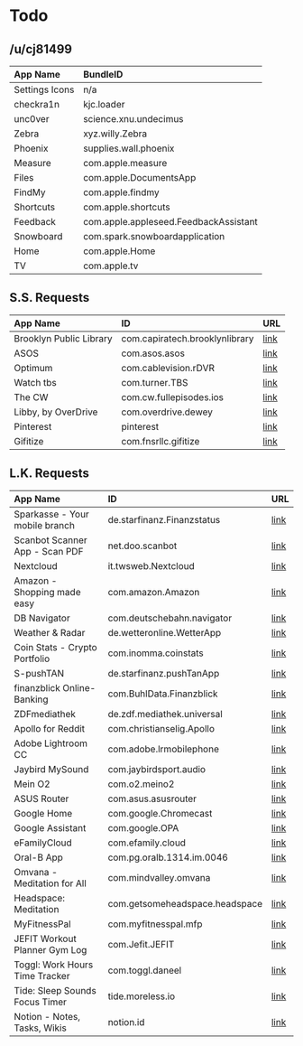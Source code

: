 # Todo

## /u/cj81499

| App Name       | BundleID                              |
| :------------- | :------------------------------------ |
| Settings Icons | n/a                                   |
| checkra1n      | kjc.loader                            |
| unc0ver        | science.xnu.undecimus                 |
| Zebra          | xyz.willy.Zebra                       |
| Phoenix        | supplies.wall.phoenix                 |
| Measure        | com.apple.measure                     |
| Files          | com.apple.DocumentsApp                |
| FindMy         | com.apple.findmy                      |
| Shortcuts      | com.apple.shortcuts                   |
| Feedback       | com.apple.appleseed.FeedbackAssistant |
| Snowboard      | com.spark.snowboardapplication        |
| Home           | com.apple.Home                        |
| TV             | com.apple.tv                          |


## S.S. Requests

| App Name                | ID                             | URL                                                                                                                                |
| :---------------------- | :----------------------------- | :--------------------------------------------------------------------------------------------------------------------------------- |
| Brooklyn Public Library | com.capiratech.brooklynlibrary | [link](https://is5-ssl.mzstatic.com/image/thumb/Purple128/v4/26/63/f8/2663f872-936b-542d-ed16-2120ccd14fdb/source/1024x1024bb.jpg) |
| ASOS                    | com.asos.asos                  | [link](https://is4-ssl.mzstatic.com/image/thumb/Purple128/v4/23/a1/45/23a145cc-b729-9701-9903-a1587189bc56/source/1024x1024bb.jpg) |
| Optimum                 | com.cablevision.rDVR           | [link](https://is2-ssl.mzstatic.com/image/thumb/Purple128/v4/5c/39/a4/5c39a417-e50c-9693-4ef2-8a683b39ddb1/source/1024x1024bb.jpg) |
| Watch tbs               | com.turner.TBS                 | [link](https://is3-ssl.mzstatic.com/image/thumb/Purple115/v4/1b/e1/d2/1be1d2ac-7a9b-e603-c6cf-503f004219b7/source/1024x1024bb.jpg) |
| The CW                  | com.cw.fullepisodes.ios        | [link](https://is5-ssl.mzstatic.com/image/thumb/Purple128/v4/cb/e9/f5/cbe9f5b4-ae24-a824-7cad-95a0fc84bb97/source/1024x1024bb.jpg) |
| Libby, by OverDrive     | com.overdrive.dewey            | [link](https://is1-ssl.mzstatic.com/image/thumb/Purple115/v4/fb/81/16/fb811627-ab90-330c-5a7d-eed507e9f439/source/1024x1024bb.jpg) |
| Pinterest               | pinterest                      | [link](https://is2-ssl.mzstatic.com/image/thumb/Purple115/v4/86/c3/f9/86c3f9e2-1df2-5146-732b-aa3f6c2fed41/source/1024x1024bb.jpg) |
| Gifitize                | com.fnsrllc.gifitize           | [link](https://is1-ssl.mzstatic.com/image/thumb/Purple128/v4/94/05/10/940510cd-8ba1-c92f-4842-1e73e227f5b6/source/1024x1024bb.jpg) |

## L.K. Requests

| App Name                       | ID                             | URL                                                                                                                                |
| :----------------------------- | :----------------------------- | :--------------------------------------------------------------------------------------------------------------------------------- |
| Sparkasse - Your mobile branch | de.starfinanz.Finanzstatus     | [link](https://is3-ssl.mzstatic.com/image/thumb/Purple125/v4/e2/ba/81/e2ba8172-d317-8ad9-6edc-5ec5d46b874a/source/1024x1024bb.jpg) |
| Scanbot Scanner App - Scan PDF | net.doo.scanbot                | [link](https://is1-ssl.mzstatic.com/image/thumb/Purple128/v4/a2/5d/fd/a25dfd15-2d85-8756-ad22-307dec17d72b/source/1024x1024bb.jpg) |
| Nextcloud                      | it.twsweb.Nextcloud            | [link](https://is4-ssl.mzstatic.com/image/thumb/Purple125/v4/f5/bb/b3/f5bbb3de-ea28-5c4a-24c2-c26abf781447/source/1024x1024bb.jpg) |
| Amazon - Shopping made easy    | com.amazon.Amazon              | [link](https://is1-ssl.mzstatic.com/image/thumb/Purple115/v4/20/30/94/2030942c-7659-0d75-6a49-e128a28d5f02/source/1024x1024bb.jpg) |
| DB Navigator                   | com.deutschebahn.navigator     | [link](https://is4-ssl.mzstatic.com/image/thumb/Purple115/v4/41/df/e0/41dfe09b-105d-d922-ff99-3ee339a30493/source/1024x1024bb.jpg) |
| Weather & Radar                | de.wetteronline.WetterApp      | [link](https://is5-ssl.mzstatic.com/image/thumb/Purple118/v4/13/1f/43/131f435e-7f5a-8d8d-75a0-a93ccd7143b3/source/1024x1024bb.jpg) |
| Coin Stats - Crypto Portfolio  | com.inomma.coinstats           | [link](https://is5-ssl.mzstatic.com/image/thumb/Purple118/v4/8d/39/95/8d3995dc-4fec-8c09-0c63-caa29fed1195/source/1024x1024bb.jpg) |
| S-pushTAN                      | de.starfinanz.pushTanApp       | [link](https://is2-ssl.mzstatic.com/image/thumb/Purple125/v4/2c/d9/df/2cd9dfc8-7b88-8ada-1a81-d81df1de7619/source/1024x1024bb.jpg) |
| finanzblick Online-Banking     | com.BuhlData.Finanzblick       | [link](https://is1-ssl.mzstatic.com/image/thumb/Purple125/v4/57/26/27/5726279c-6681-b340-f48f-b5cc025c790d/source/1024x1024bb.jpg) |
| ZDFmediathek                   | de.zdf.mediathek.universal     | [link](https://is2-ssl.mzstatic.com/image/thumb/Purple125/v4/e1/bd/93/e1bd93d6-da1b-0b18-837d-1365acfe1603/source/1024x1024bb.jpg) |
| Apollo for Reddit              | com.christianselig.Apollo      | [link](https://is3-ssl.mzstatic.com/image/thumb/Purple125/v4/d4/f1/2b/d4f12b32-0ae1-890a-fbf4-e6833d842d26/source/1024x1024bb.jpg) |
| Adobe Lightroom CC             | com.adobe.lrmobilephone        | [link](https://is1-ssl.mzstatic.com/image/thumb/Purple115/v4/0b/44/c4/0b44c4f7-ef8e-376f-4c0c-e06004caeb21/source/1024x1024bb.jpg) |
| Jaybird MySound                | com.jaybirdsport.audio         | [link](https://is5-ssl.mzstatic.com/image/thumb/Purple125/v4/cd/b7/f3/cdb7f3f0-cf98-d0a8-d3e9-52959efb6ce2/source/1024x1024bb.jpg) |
| Mein O2                        | com.o2.meino2                  | [link](https://is5-ssl.mzstatic.com/image/thumb/Purple128/v4/8c/6d/10/8c6d10b2-dbd5-f7ae-6bc4-f22d27e8e80d/source/1024x1024bb.jpg) |
| ASUS Router                    | com.asus.asusrouter            | [link](https://is1-ssl.mzstatic.com/image/thumb/Purple118/v4/0b/2c/13/0b2c1343-8073-6dea-fe6d-dcf1b459e5ae/source/1024x1024bb.jpg) |
| Google Home                    | com.google.Chromecast          | [link](https://is4-ssl.mzstatic.com/image/thumb/Purple115/v4/b5/f7/04/b5f70481-0644-d8a2-e5d6-f274d827df67/source/1024x1024bb.jpg) |
| Google Assistant               | com.google.OPA                 | [link](https://is2-ssl.mzstatic.com/image/thumb/Purple125/v4/23/9d/b0/239db0da-0e0e-1bc2-04d6-ce74ea434d0b/source/1024x1024bb.jpg) |
| eFamilyCloud                   | com.efamily.cloud              | [link](https://is1-ssl.mzstatic.com/image/thumb/Purple115/v4/7b/4c/d8/7b4cd8d8-eab3-50a6-de01-efc0a6bce847/source/1024x1024bb.jpg) |
| Oral-B App                     | com.pg.oralb.1314.im.0046      | [link](https://is3-ssl.mzstatic.com/image/thumb/Purple118/v4/59/c0/97/59c09771-a406-de28-142c-d3513db8de9c/source/1024x1024bb.jpg) |
| Omvana - Meditation for All    | com.mindvalley.omvana          | [link](https://is4-ssl.mzstatic.com/image/thumb/Purple125/v4/89/0f/85/890f8547-4525-8458-821e-a26db126bdc1/source/1024x1024bb.jpg) |
| Headspace: Meditation          | com.getsomeheadspace.headspace | [link](https://is3-ssl.mzstatic.com/image/thumb/Purple115/v4/ad/b5/5e/adb55eee-ce72-9b67-a547-9e065ba4d70c/source/1024x1024bb.jpg) |
| MyFitnessPal                   | com.myfitnesspal.mfp           | [link](https://is4-ssl.mzstatic.com/image/thumb/Purple125/v4/80/05/0c/80050c93-c996-8eb7-e03a-4fe369102b6f/source/1024x1024bb.jpg) |
| JEFIT Workout Planner Gym Log  | com.Jefit.JEFIT                | [link](https://is5-ssl.mzstatic.com/image/thumb/Purple125/v4/9c/ef/4f/9cef4f37-2faf-586a-3954-a2581cf820b9/source/1024x1024bb.jpg) |
| Toggl: Work Hours Time Tracker | com.toggl.daneel               | [link](https://is3-ssl.mzstatic.com/image/thumb/Purple125/v4/b4/10/6c/b4106cb4-ff7d-1c24-20c8-bf7d8e2ee72b/source/1024x1024bb.jpg) |
| Tide: Sleep Sounds Focus Timer | tide.moreless.io               | [link](https://is2-ssl.mzstatic.com/image/thumb/Purple118/v4/d6/a1/05/d6a105ee-bf9e-45a3-34a4-a7326a37a427/source/1024x1024bb.jpg) |
| Notion - Notes, Tasks, Wikis   | notion.id                      | [link](https://is2-ssl.mzstatic.com/image/thumb/Purple118/v4/58/1e/e6/581ee6ee-7ca1-4408-2308-62dee81975c3/source/1024x1024bb.jpg) |
